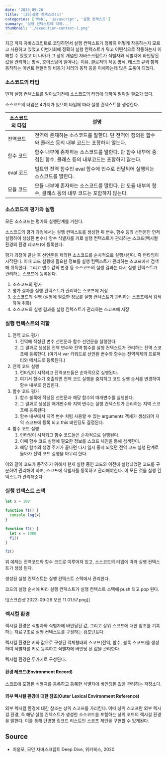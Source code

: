 ```yaml
---
date: '2023-09-26'
title: '[JS]실행 컨텍스트(1)'
categories: ['Web', 'javascript', '실행 컨텍스트']
summary: '실행 컨텍스트에 대해...'
thumbnail: './execution-context-1.png'
---
```


지금 까지 자바스크립트로 코딩하면서 실행 컨텍스트가 정확히 어떻게 작동하는지 모르고 사용하고 있었고 이번기회에 정확히 실행 컨텍스트가 뭐고 어떤식으로 작동하는지 이해할 수 있었고 더 나아가 그 상위 개념인 자바스크립트가 식별자와 식별자에 바인딩된 값을 관리하는 방식, 호이스팅이 일어나는 이유, 클로저의 작동 방식, 태스크 큐와 함께 동작하는 이벤트 핸들러와 비동기 처리의 동작 등을 이해하는데 많은 도움이 되었다.

### 소스코드의 타입

먼저 실행 컨텍스트를 알아보기전에 소스코드의 타입에 대하여 알아갈 필요가 있다.

소스코드의 타입은 4가지가 있으며 타입에 따라 실행 컨텍스트를 생성한다.

| 소스코드의 타입 | 설명                                                                                                        |
| --------------- | ----------------------------------------------------------------------------------------------------------- |
| 전역코드        | 전역에 존재하는 소스코드를 말한다. 단 전역에 정의된 함수와 클래스 등의 내부 코드는 포함하지 않는다.         |
| 함수 코드       | 함수 내부에 존재하는 소스코드를 말한다. 단 함수 내부에 중첩된 함수, 클래스 등의 내부코드는 포함하지 않는다. |
| eval 코드       | 빌트인 전역 함수인 eval 함수에 인수로 전달되어 실행되는 소스코드를 말한다.                                  |
| 모듈 코드       | 모듈 내부에 존자하는 소스코드를 말한다. 단 모듈 내부의 함수, 클래스 등의 내부 코드는 포함하지 않는다.       |

### 소스코드의 평가와 실행

모든 소스코드는 평가와 실행단계를 거친다.

소스코드의 평가 과정에서는 실행 컨텍스트를 생성한 뒤 변수, 함수 등의 선언문만 먼저 실행하여 생성된 변수나 함수 식별자를 키로 실행 컨텍스트가 관리하는 스코프(렉시컬 환경의 환경 레코드)에 등록한다.

평가 과정이 끝난 후 선언문을 제외한 소스코드를 순차적으로 실행시킨다. 즉 런타임이 시작된다. 이때 코드 실행에 필요한 정보를 실행 컨텍스트가 관리하는 스코프에서 검색해 취득한다. 그리고 변수 값의 변경 등 소스코드의 실행 결과는 다시 실행 컨텍스트가 관리하는 스코프에 등록된다.

1. 소스코드의 평가
2. 평가 결과를 실행 컨텍스트가 관리하는 스코프에 저장
3. 소스코드의 실행 (실행에 필요한 정보를 실행 컨텍스트가 관리하는 스코프에서 검색하여 취득)
4. 소스코드의 실행 결과를 실행 컨텍스트가 관리하는 스코프에 저장

### 실행 컨텍스트의 역할

1. 전역 코드 평가
   1. 전역에 작성된 변수 선언문과 함수 선언문을 실행한다.
   2. 그 결과로 생성된 전역 변수와 전역 함수를 실행 컨텍스트가 관리하는 전역 스코프에 등록한다. (여기서 var 키워드로 선언된 변수와 함수는 전역객체의 프로퍼티와 메서드로 등록된다.)
2. 전역 코드 실행
   1. 런타임이 시작되고 전역코드들은 순차적으로 실행된다.
   2. 여기서 함수가 호출되면 전역 코드 실행을 중지하고 코드 실행 순서를 변경하여 함수 내부로 진입힌다.
3. 함수 코드 평가
   1. 함수 블록에 작성된 선언문과 해당 함수의 매개변수를 실행한다.
   2. 그 결과로 생성된 매개변수와 지역 변수는 실행 컨텍스트가 관리하는 지역 스코프에 등록된다.
   3. 함수 내부에서 지역 변수 처럼 사용할 수 있는 arguments 객체가 생성되어 지역 스코프에 등록 되고 this 바인딩도 결정된다.
4. 함수 코드 실행
   1. 런타임이 시작되고 함수 코드들은 순차적으로 실행된다.
   2. 이때 함수 코드 실행에 필요한 정보를 스코프 체인을 통해 검색한다.
   3. 해당 함수의 생명 주기가 끝나면 다시 일시 중지 되었던 전역 코드 실행 단계로 돌아가 전역 코드 실행을 마무리 한다.

이와 같이 코드가 동작하기 위해서 현재 실행 중인 코드와 이전에 실행되었던 코드를 구분하여 관리해야 하며, 스코프에 식별자를 등록하고 관리해야한다. 이 모든 것을 실행 컨텍스트가 관리해준다.

### 실행 컨텍스트 스택

```javascript
let x = 100

function f1() {
  console.log(x)
}

function f2() {
  let x = 1000
  f1()
}

f2()
```

위 예제는 전역코드와 함수 코드로 이루어져 있고, 소스코드의 타입에 따라 실행 컨텍스트가 생성 된다.

생성된 실행 컨텍스트는 실행 컨텍스트 스택에서 관리한다.

코드의 실행 순서에 따라 실행 컨텍스트가 실행 컨텍스트 스택에 push 되고 pop 된다.

![[스크린샷 2023-09-26 오전 11.01.57.png]]

### 렉시컬 환경

렉시컬 환경은 식별자와 식별자에 바인딩된 값, 그리고 상위 스코프에 대한 참조를 기록하는 자료구조로 실행 컨텍스트를 구성하는 컴포넌트다.

렉시컬 환경은 키와 값으로 구성된 객체형태의 스코프(전역, 함수, 블록 스코프)를 생성하여 식별자를 키로 등록하고 식별자에 바인딩 된 값을 관리한다.

렉시컬 환경은 두가지로 구성된다.

#### 환경 레코드(Environment Record)

스코프에 포함된 식별자를 등록하고 등록한 식별자에 바인딩된 값을 관리하는 저장소다.

#### 외부 렉시컬 환경에 대한 참조(Outer Lexical Environment Reference)

외부 렉시컬 환경에 대한 참조는 상위 스코프를 가리킨다. 이때 상위 스코프란 외부 렉시컬 환경, 즉 해당 실행 컨텍스트가 생성한 소스코드를 포함하는 상위 코드의 렉시컬 환경을 말한다. 이를 통해 단방향 링크드 리스트인 스코프 체인을 구현할 수 있게된다.

## Source

- 이웅모, 모던 자바스크립트 Deep Dive, 위키북스, 2020
